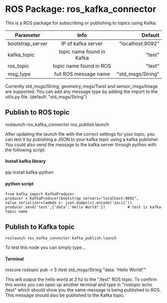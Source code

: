 # ROS Package: ros_kafka_connector 

This is a ROS package for subscribing or publishing to topics using Kafka. 

| Parameter       |  Info           | Default  |
| ------------- |:-------------:| -----:|
| bootstrap_server      | IP of kafka server | "localhost:9092" |
| kafka_topic      | topic name found in Kafka      |  "test" |
| ros_topic | topic name found in ROS      |    "test" |
| msg_type | full ROS message name      |    "std_msgs/String" |



Currently std_msgs/String, geometry_msgs/Twist and sensor_msgs/Image are supported. You can add any message type by adding the import to the utils.py file. (default: "std_msgs/String")


## Publish to ROS topic
roslaunch ros_kafka_connector ros_publish.launch

After updating the launch file with the correct settings for your topic, you can test it by pubishing a JSON to your kafka topic using a kafka publisher. You could also send the message to the kafka server through python with the following script.

#### Install kafka library
pip install kafka-python

#### python script
```
from kafka import KafkaProducer                                  
producer = KafkaProducer(bootstrap_servers="localhost:9092", value_serializer=lambda x: json.dumps(x).encode('ascii')) 
producer.send('test',{'data':'Hello World!'})          # test is kafka topic name
```

## Publish to Kafka topic
```
roslaunch ros_kafka_connector kafka_publish.launch
```

To test this node you can simply type...

#### Terminal
roscore
rostopic pub -r 3 /test std_msgs/String "data: 'Hello World!'"

This will output the hello world at 3 hz to the "/test" ROS topic. To confirm this works you can open up another terminal and type in 
"rostopic echo /test" which should show you the same message is being published to ROS. This message should also be published to the Kafka topic.


